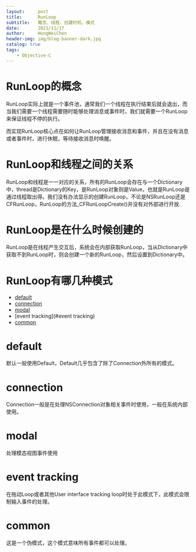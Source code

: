 ```yaml
---
layout:     post
title:      RunLoop
subtitle:   概念、线程、创建时机、模式
date:       2021/11/17
author:     HongWeiChen
header-img: img/blog-banner-dark.jpg
catalog: true
tags:
    - Objective-C
---
```


# RunLoop的概念

RunLoop实际上就是一个事件池，通常我们一个线程在执行结束后就会退出，而当我们需要一个线程需要随时能够处理消息或事件时，我们就需要一个RunLoop来保证线程不停的执行。

而实现RunLoop核心点在如何让RunLoop管理接收消息和事件，并且在没有消息或者事件时，进行休眠，等待接收消息时唤醒。

# RunLoop和线程之间的关系

RunLoop和线程是一一对应的关系，所有的RunLoop会存在与一个Dictionary中，thread是Dictionary的Key，是RunLoop对象则是Value，也就是RunLoop是通过线程取出得。我们没有办法显示的创建RunLoop，不论是NSRunLoop还是CFRunLoop，RunLoop的方法_CFRunLoopCreate()并没有对外部进行开放.

# RunLoop是在什么时候创建的

RunLoop是在线程产生交互后，系统会在内部获取RunLoop，当从Dictionary中获取不到RunLoop时，则会创建一个新的RunLoop，然后设置到Dictionary中。

# RunLoop有哪几种模式

- [default](#default)
- [connection](#connection)
- [modal](#modal)
- [event tracking](#event tracking)
- [common](#common)

# default

默认一般使用Default，Default几乎包含了除了Connection外所有的模式。

# connection

Connection一般是在处理NSConnection对象相关事件时使用，一般在系统内部使用。

# modal

处理模态视图事件使用

# event tracking

在拖动Loop或者其他User interface tracking loop时处于此模式下，此模式会限制输入事件的处理。

# common

这是一个伪模式，这个模式意味所有事件都可以处理。
